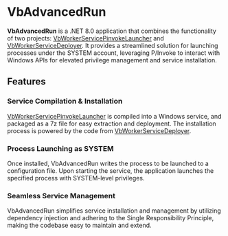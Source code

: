 # VbAdvancedRun

**VbAdvancedRun** is a .NET 8.0 application that combines the functionality of two projects: [VbWorkerServicePinvokeLauncher](https://github.com/1d3nt/VbWorkerServicePinvokeLauncher) and [VbWorkerServiceDeployer](https://github.com/1d3nt/VbWorkerServiceDeployer). It provides a streamlined solution for launching processes under the SYSTEM account, leveraging P/Invoke to interact with Windows APIs for elevated privilege management and service installation.

## Features

### Service Compilation & Installation
[VbWorkerServicePinvokeLauncher](https://github.com/1d3nt/VbWorkerServicePinvokeLauncher) is compiled into a Windows service, and packaged as a 7z file for easy extraction and deployment. The installation process is powered by the code from [VbWorkerServiceDeployer](https://github.com/1d3nt/VbWorkerServiceDeployer).

### Process Launching as SYSTEM
Once installed, VbAdvancedRun writes the process to be launched to a configuration file. Upon starting the service, the application launches the specified process with SYSTEM-level privileges.

### Seamless Service Management
VbAdvancedRun simplifies service installation and management by utilizing dependency injection and adhering to the Single Responsibility Principle, making the codebase easy to maintain and extend.
